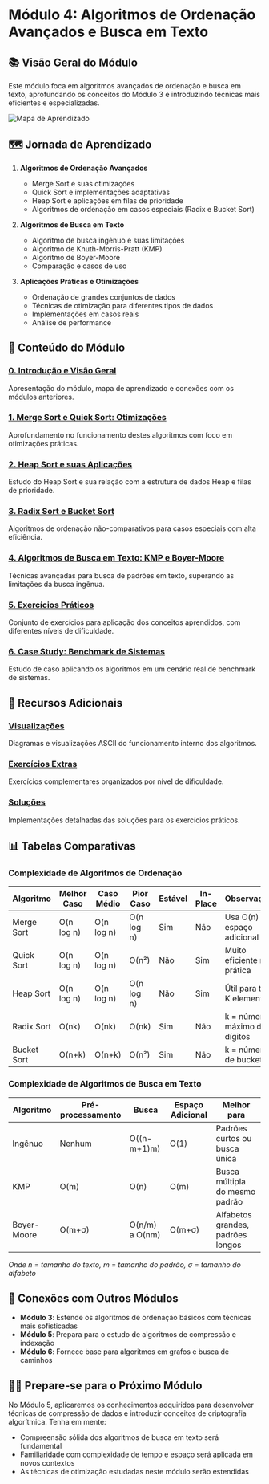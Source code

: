 # Módulo 4: Algoritmos de Ordenação Avançados e Busca em Texto

## 📚 Visão Geral do Módulo

Este módulo foca em algoritmos avançados de ordenação e busca em texto, aprofundando os conceitos do Módulo 3 e introduzindo técnicas mais eficientes e especializadas.

![Mapa de Aprendizado](https://via.placeholder.com/800x400?text=Mapa+de+Aprendizado+Modulo+4)

## 🗺️ Jornada de Aprendizado

1. **Algoritmos de Ordenação Avançados**
   - Merge Sort e suas otimizações
   - Quick Sort e implementações adaptativas
   - Heap Sort e aplicações em filas de prioridade
   - Algoritmos de ordenação em casos especiais (Radix e Bucket Sort)

2. **Algoritmos de Busca em Texto**
   - Algoritmo de busca ingênuo e suas limitações
   - Algoritmo de Knuth-Morris-Pratt (KMP)
   - Algoritmo de Boyer-Moore
   - Comparação e casos de uso

3. **Aplicações Práticas e Otimizações**
   - Ordenação de grandes conjuntos de dados
   - Técnicas de otimização para diferentes tipos de dados
   - Implementações em casos reais
   - Análise de performance

## 📑 Conteúdo do Módulo

### [0. Introdução e Visão Geral](0-introducao-visao-geral.md)
Apresentação do módulo, mapa de aprendizado e conexões com os módulos anteriores.

### [1. Merge Sort e Quick Sort: Otimizações](1-merge-sort-quick-sort-otimizacoes.md)
Aprofundamento no funcionamento destes algoritmos com foco em otimizações práticas.

### [2. Heap Sort e suas Aplicações](2-heap-sort-aplicacoes.md)
Estudo do Heap Sort e sua relação com a estrutura de dados Heap e filas de prioridade.

### [3. Radix Sort e Bucket Sort](3-radix-bucket-sort.md)
Algoritmos de ordenação não-comparativos para casos especiais com alta eficiência.

### [4. Algoritmos de Busca em Texto: KMP e Boyer-Moore](4-busca-texto-kmp-boyer-moore.md)
Técnicas avançadas para busca de padrões em texto, superando as limitações da busca ingênua.

### [5. Exercícios Práticos](5-exercicios-praticos.md)
Conjunto de exercícios para aplicação dos conceitos aprendidos, com diferentes níveis de dificuldade.

### [6. Case Study: Benchmark de Sistemas](6-case-study-benchmark-sistema.md)
Estudo de caso aplicando os algoritmos em um cenário real de benchmark de sistemas.

## 🧰 Recursos Adicionais

### [Visualizações](exercicios-extras/visualizacoes.md)
Diagramas e visualizações ASCII do funcionamento interno dos algoritmos.

### [Exercícios Extras](exercicios-extras/README.md)
Exercícios complementares organizados por nível de dificuldade.

### [Soluções](exercicios-extras/solucoes)
Implementações detalhadas das soluções para os exercícios práticos.

## 📊 Tabelas Comparativas

### Complexidade de Algoritmos de Ordenação

| Algoritmo    | Melhor Caso | Caso Médio    | Pior Caso     | Estável | In-Place | Observações                               |
|--------------|-------------|---------------|---------------|---------|----------|-------------------------------------------|
| Merge Sort   | O(n log n)  | O(n log n)    | O(n log n)    | Sim     | Não      | Usa O(n) espaço adicional                 |
| Quick Sort   | O(n log n)  | O(n log n)    | O(n²)         | Não     | Sim      | Muito eficiente na prática                |
| Heap Sort    | O(n log n)  | O(n log n)    | O(n log n)    | Não     | Sim      | Útil para top K elementos                 |
| Radix Sort   | O(nk)       | O(nk)         | O(nk)         | Sim     | Não      | k = número máximo de dígitos              |
| Bucket Sort  | O(n+k)      | O(n+k)        | O(n²)         | Sim     | Não      | k = número de buckets                     |

### Complexidade de Algoritmos de Busca em Texto

| Algoritmo    | Pré-processamento | Busca        | Espaço Adicional | Melhor para                                |
|--------------|-------------------|--------------|------------------|-------------------------------------------|
| Ingênuo      | Nenhum           | O((n-m+1)m)  | O(1)             | Padrões curtos ou busca única             |
| KMP          | O(m)             | O(n)         | O(m)             | Busca múltipla do mesmo padrão            |
| Boyer-Moore  | O(m+σ)           | O(n/m) a O(nm)| O(m+σ)          | Alfabetos grandes, padrões longos         |

*Onde n = tamanho do texto, m = tamanho do padrão, σ = tamanho do alfabeto*

## 🔄 Conexões com Outros Módulos

- **Módulo 3**: Estende os algoritmos de ordenação básicos com técnicas mais sofisticadas
- **Módulo 5**: Prepara para o estudo de algoritmos de compressão e indexação
- **Módulo 6**: Fornece base para algoritmos em grafos e busca de caminhos

## 👨‍💻 Prepare-se para o Próximo Módulo

No Módulo 5, aplicaremos os conhecimentos adquiridos para desenvolver técnicas de compressão de dados e introduzir conceitos de criptografia algorítmica. Tenha em mente:

- Compreensão sólida dos algoritmos de busca em texto será fundamental
- Familiaridade com complexidade de tempo e espaço será aplicada em novos contextos
- As técnicas de otimização estudadas neste módulo serão estendidas 